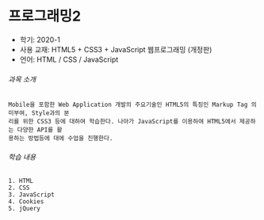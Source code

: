 # 프로그래밍2
* 학기: 2020-1
* 사용 교재: HTML5 + CSS3 + JavaScript 웹프로그래밍 (개정판)
* 언어: HTML / CSS / JavaScript

###### 과목 소개
```
Mobile을 포함한 Web Application 개발의 주요기술인 HTML5의 특징인 Markup Tag 의미부여, Style과의 분
리를 위한 CSS3 등에 대하여 학습한다. 나아가 JavaScript를 이용하여 HTML5에서 제공하는 다양한 API를 활
용하는 방법등에 대에 수업을 진행한다.
```

###### 학습 내용
```
1. HTML
2. CSS
3. JavaScript
4. Cookies
5. jQuery
```
